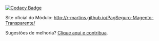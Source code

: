 [![Codacy Badge](https://api.codacy.com/project/badge/Grade/41a106aed9d44392bad5abb83d80c3d4)](https://www.codacy.com/app/r-martins/PagSeguro-Magento-Transparente?utm_source=github.com&amp;utm_medium=referral&amp;utm_content=r-martins/PagSeguro-Magento-Transparente&amp;utm_campaign=Badge_Grade)

Site oficial do Módulo:
http://r-martins.github.io/PagSeguro-Magento-Transparente/

Sugestões de melhoria? [Clique aqui e contribua](https://ricardomartins.typeform.com/to/PtUFcS).
